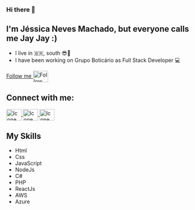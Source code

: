 ### Hi there 👋
## I'm Jéssica Neves Machado, but everyone calls me **Jay Jay** :)


- I live in :brazil:, south :sunglasses::sunrise:
- I have been working on Grupo Boticário as Full Stack Developer :computer:


<a href="#" target="_blank">Follow me
<img align="center" alt="Follow me" height="30" width="40" src="https://images.squarespace-cdn.com/content/v1/5e0530c0bb8b751c65183564/1582081244255-CWK5F4UCWR9CDIOD1YDH/ke17ZwdGBToddI8pDm48kGj-ZUduPHN9-oYEn-q4NR9Zw-zPPgdn4jUwVcJE1ZvWQUxwkmyExglNqGp0IvTJZamWLI2zvYWH8K3-s_4yszcp2ryTI0HqTOaaUohrI8PIXEem5uZ-mO4ghu3gX0UMM2nm8E4XNkGojVf0rn-EbU0/Github.png?format=1500w" style="max-width:100%;">
</a>


## Connect with me:
<a href="https://www.linkedin.com/in/jessicanevesmachado/" target="_blank">
<img align="center" alt="Icone do linkedin" height="30" width="40" src="https://cdn.jsdelivr.net/npm/simple-icons@3.0.1/icons/linkedin.svg" style="max-width:100%;">
</a>
<a href="https://www.instagram.com/jessicanevesmachado/" target="_blank">
<img align="center" alt="Icone do Instagram" height="30" width="40" src="https://cdn.jsdelivr.net/npm/simple-icons@3.0.1/icons/instagram.svg" style="max-width:100%;">
</a>
<a href="https://medium.com/@jessicanevesmachado" target="_blank">
<img align="center" alt="Icone do Medium" height="30" width="40" src="https://upload.wikimedia.org/wikipedia/commons/thumb/e/ec/Medium_logo_Monogram.svg/390px-Medium_logo_Monogram.svg.png" style="max-width:100%;">
</a>

## My Skills
* Html
* Css
* JavaScript
* NodeJs
* C#
* PHP
* ReactJs
* AWS
* Azure

<!--
**jessicanevesmachado/jessicanevesmachado** is a ✨ _special_ ✨ repository because its `README.md` (this file) appears on your GitHub profile.

Here are some ideas to get you started:

- 🔭 I’m currently working on ...
- 🌱 I’m currently learning ...
- 👯 I’m looking to collaborate on ...
- 🤔 I’m looking for help with ...
- 💬 Ask me about ...
- 📫 How to reach me: ...
- 😄 Pronouns: ...
- ⚡ Fun fact: ...
-->
